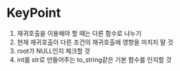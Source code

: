 # KeyPoint
1. 재귀호출을 이용해야 할 때는 다른 함수로 나누기
2. 현재 재귀호출이 다른 조건의 재귀호출에 영향을 미치지 말 것
3. root가 NULL인지 체크할 것
4. int를 str로 만들어주는 to_string같은 기본 함수를 인지할 것
